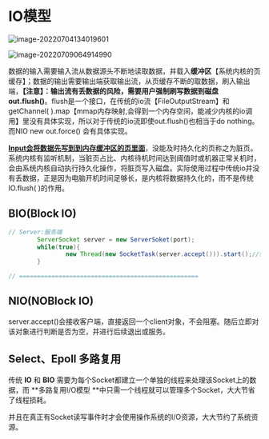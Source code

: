 # IO模型

![image-20220704134019601](https://lizhuo-file.oss-cn-hangzhou.aliyuncs.com/img/image-20220704134019601.png)

![image-20220709064914990](https://lizhuo-file.oss-cn-hangzhou.aliyuncs.com/img/image-20220709064914990.png)

数据的输入需要输入流从数据源头不断地读取数据，并载入**缓冲区**【系统内核的页缓存】；数据的输出需要输出端获取输出流，从页缓存不断的取数据，刷入输出端，**【注意】：输出流有丢数据的风险，需要用户强制刷写数据到磁盘 out.flush()**。flush是一个接口，在传统的io流【FileOutputStream】和getChannel( ).map【mmap内存映射,会得到一个内存空间，能减少内核的io调用】里没有具体实现，所以对于传统的io流即使out.flush()也相当于do nothing。而NIO new out.force() 会有具体实现。

**<u>Input会将数据先写到到内存缓冲区的页里面</u>**，没能及时持久化的页称之为脏页。系统内核有监听机制，当脏页占比、内核待机时间达到阈值时或机器正常关机时，会由系统内核自动执行持久化操作，将脏页写入磁盘。实际使用过程中传统io并没有丢数据，正是因为电脑开机时间足够长，是内核将数据持久化的，而不是传统 IO.flush( )的作用。







## BIO(Block IO)

```java
// Server:服务端
		ServerSocket server = new ServerSoket(port);
		while(true){
				new Thread(new SocketTask(server.accept())).start();//server.accept()会接收客户端，当没有用户访问时，线程会一直阻塞。
		}

// ==================================================

```

## NIO(NOBlock IO)

server.accept()会接收客户端，直接返回一个client对象，不会阻塞。随后立即对该对象进行判断是否为空，并进行后续退出或服务。

## Select、Epoll 多路复用

传统 **IO** 和 **BIO** 需要为每个Socket都建立一个单独的线程来处理该Socket上的数据，而 **多路复用I/O模型 **中只需一个线程就可以管理多个Socket，大大节省了线程损耗。

并且在真正有Socket读写事件时才会使用操作系统的I/O资源，大大节约了系统资源。

